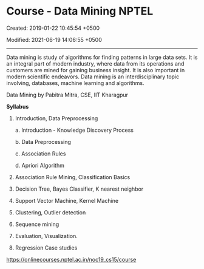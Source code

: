 # Course - Data Mining NPTEL

Created: 2019-01-22 10:45:54 +0500

Modified: 2021-06-19 14:06:55 +0500

---

Data mining is study of algorithms for finding patterns in large data sets. It is an integral part of modern industry, where data from its operations and customers are mined for gaining business insight. It is also important in modern scientific endeavors. Data mining is an interdisciplinary topic involving, databases, machine learning and algorithms.



Data Mining by Pabitra Mitra, CSE, IIT Kharagpur



**Syllabus**

1.  Introduction, Data Preprocessing

    a.  Introduction - Knowledge Discovery Process

    b.  Data Preprocessing

    c.  Association Rules

    d.  Apriori Algorithm

2.  Association Rule Mining, Classification Basics

3.  Decision Tree, Bayes Classifier, K nearest neighbor

4.  Support Vector Machine, Kernel Machine

5.  Clustering, Outlier detection

6.  Sequence mining

7.  Evaluation, Visualization.

8.  Regression Case studies



<https://onlinecourses.nptel.ac.in/noc19_cs15/course>
